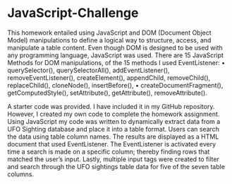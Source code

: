 # JavaScript-Challenge

This homework entailed using JavaScript and DOM (Document Object Model) manipulations to define a logical way to structure, access, and manipulate a table content. Even though DOM is designed to be used with any programming language, JavaScript was used.
There are 15 JavaScript Methods for DOM manipulations, of the 15 methods I used EventListener:
•	querySelector(), querySelectorAll(), addEventListener(), removeEventListener(), createElement(), appendChild, removeChild(), replaceChild(), cloneNode(), insertBefore(),
•	createDocumentFragment(),  getComputedStyle(), setAttribute(), getAttribute(), removeAttribute().

A starter code was provided. I have included it in my GitHub repository. However, I created my own code to complete the homework assignment. Using JavaScript my code was written to dynamically extract data from a UFO Sighting database and place it into a table format. Users can search the data using table column names. The results are displayed as a HTML document that used EventListener. The EventListener is activated every time a search is made on a specific column; thereby finding rows that matched the user’s input.
Lastly, multiple input tags were created to filter and search through the UFO sightings table data for five of the seven table columns.


